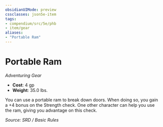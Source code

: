 ```yaml
---
obsidianUIMode: preview
cssclasses: json5e-item
tags:
- compendium/src/5e/phb
- item/gear
aliases: 
- "Portable Ram"
---
```

# Portable Ram
*Adventuring Gear*  

- **Cost**: 4 gp
- **Weight**: 35.0 lbs.

You can use a portable ram to break down doors. When doing so, you gain a +4 bonus on the Strength check. One other character can help you use the ram, giving you advantage on this check.

*Source: SRD / Basic Rules*